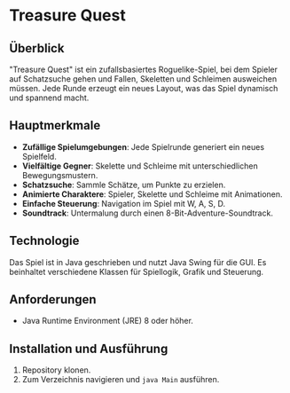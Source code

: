 # Treasure Quest

## Überblick

"Treasure Quest" ist ein zufallsbasiertes Roguelike-Spiel, bei dem Spieler auf Schatzsuche gehen und Fallen, Skeletten und Schleimen ausweichen müssen. Jede Runde erzeugt ein neues Layout, was das Spiel dynamisch und spannend macht.

## Hauptmerkmale

- **Zufällige Spielumgebungen**: Jede Spielrunde generiert ein neues Spielfeld.
- **Vielfältige Gegner**: Skelette und Schleime mit unterschiedlichen Bewegungsmustern.
- **Schatzsuche**: Sammle Schätze, um Punkte zu erzielen.
- **Animierte Charaktere**: Spieler, Skelette und Schleime mit Animationen.
- **Einfache Steuerung**: Navigation im Spiel mit W, A, S, D.
- **Soundtrack**: Untermalung durch einen 8-Bit-Adventure-Soundtrack.

## Technologie

Das Spiel ist in Java geschrieben und nutzt Java Swing für die GUI. Es beinhaltet verschiedene Klassen für Spiellogik, Grafik und Steuerung.

## Anforderungen

- Java Runtime Environment (JRE) 8 oder höher.

## Installation und Ausführung

1. Repository klonen.
2. Zum Verzeichnis navigieren und `java Main` ausführen.
